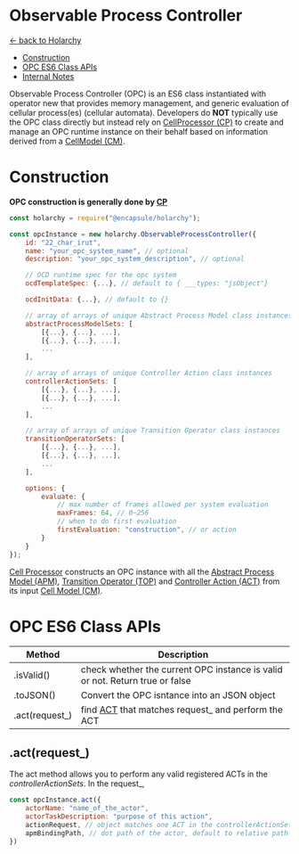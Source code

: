 # Observable Process Controller
[<- back to Holarchy](../README.md)

<!-- reference -->
[arccore filter]: https://encapsule.io/docs/ARCcore/filter
[ocd]: ./observable-controller-data.md
[opc]: ./observable-process-controller.md
[apm]: ./abstract-process-model.md
[top]: ./transition-operator.md
[act]: ./controller-action.md
[cp]: ./cell-procssor.md
[cm]: ./cell-model.md

* [Construction](#Construction)
* [OPC ES6 Class APIs](#OPC-ES6-Class-APIs)
* [Internal Notes](#internal-notes)

Observable Process Controller (OPC) is an ES6 class instantiated with operator new that provides memory management, and generic evaluation of cellular process(es) (cellular automata). Developers do **NOT** typically use the OPC class directly but instead rely on [CellProcessor (CP)][cp] to create and manage an OPC runtime instance on their behalf based on information derived from a [CellModel (CM)][cm].

# Construction
**OPC construction is generally done by [CP][cp]**

```javascript
const holarchy = require("@encapsule/holarchy");

const opcInstance = new holarchy.ObservableProcessController({
    id: "22_char_irut",
    name: "your_opc_system_name", // optional
    description: "your_opc_system_description", // optional

    // OCD runtime spec for the opc system
    ocdTemplateSpec: {...}, // default to { ___types: "jsObject"}

    ocdInitData: {...}, // default to {}

    // array of arrays of unique Abstract Process Model class instances
    abstractProcessModelSets: [
        [{...}, {...}, ...],
        [{...}, {...}, ...],
        ...
    ],

    // array of arrays of unique Controller Action class instances
    controllerActionSets: [
        [{...}, {...}, ...],
        [{...}, {...}, ...],
        ...
    ],

    // array of arrays of unique Transition Operator class instances
    transitionOperatorSets: [
        [{...}, {...}, ...],
        [{...}, {...}, ...],
        ...
    ],

    options: {
        evaluate: {
            // max number of frames allowed per system evaluation
            maxFrames: 64, // 0~256
            // when to do first evaluation
            firstEvaluation: "construction", // or action
        }
    }
});
```

[Cell Processor][cp] constructs an OPC instance with all the [Abstract Process Model (APM)][apm], [Transition Operator (TOP)][top] and [Controller Action (ACT)][act] from its input [Cell Model (CM)][cm].


# OPC ES6 Class APIs

| Method | Description |
|-|-|
| .isValid() | check whether the current OPC instance is valid or not. Return true or false |
| .toJSON() | Convert the OPC isntance into an JSON object | 
| .act(request_) | find [ACT][act] that matches request_ and perform the ACT |

## .act(request_)
The act method allows you to perform any valid registered ACTs in the *controllerActionSets*. In the request_,
```javascript
const opcInstance.act({
    actorName: "name_of_the_actor",
    actorTaskDescription: "purpose of this action",
    actionRequest, // object matches one ACT in the controllerActionSets,
    apmBindingPath, // dot path of the actor, default to relative path #
})
```